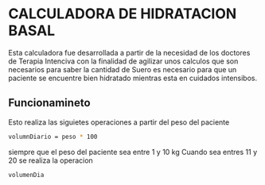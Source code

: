 # CALCULADORA DE HIDRATACION BASAL
Esta calculadora fue desarrollada a partir de la necesidad de los doctores de Terapia Intenciva con la finalidad de agilizar unos calculos que son necesarios para saber la cantidad de Suero es necesario para que un paciente se encuentre bien hidratado mientras esta en cuidados intensibos.

## Funcionamineto
Esto realiza las siguietes operaciones a partir del peso del paciente 
```bash
volumnDiario = peso * 100
```
siempre que el peso del paciente sea entre 1 y 10 kg
Cuando sea entres 11 y 20 se realiza la operacion 
```bash 
volumenDia
```
